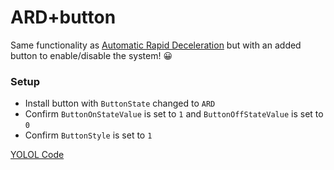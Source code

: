 # ARD+button

Same functionality as [Automatic Rapid Deceleration](https://github.com/RustyDawwwgg/Starbase/tree/main/Automatic%20Rapid%20Deceleration) but with an added button to enable/disable the system! :grinning:
### Setup
- Install button with `ButtonState` changed to `ARD`
- Confirm `ButtonOnStateValue` is set to `1` and `ButtonOffStateValue` is set to `0`
- Confirm `ButtonStyle` is set to `1`

[YOLOL Code](https://github.com/RustyDawwwgg/Starbase/blob/main/Automatic%20Rapid%20Deceleration/ARD%2BButton/ARD+Button.yolol)
